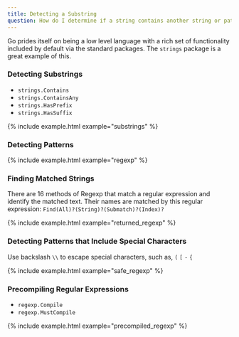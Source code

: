 ```yaml
---
title: Detecting a Substring
question: How do I determine if a string contains another string or pattern?
---
```


Go prides itself on being a low level language with a rich set of functionality included by default via the standard packages.  The `strings` package is a great example of this.

### Detecting Substrings

* `strings.Contains`
* `strings.ContainsAny`
* `strings.HasPrefix`
* `strings.HasSuffix`

{% include example.html example="substrings" %}

### Detecting Patterns

{% include example.html example="regexp" %}

### Finding Matched Strings
There are 16 methods of Regexp that match a regular expression and identify the matched text. Their names are matched by this regular expression:
`Find(All)?(String)?(Submatch)?(Index)?`


{% include example.html example="returned_regexp" %}

### Detecting Patterns that Include Special Characters
Use backslash `\\` to escape special characters, such as, `(` `[` `-` `{` 

{% include example.html example="safe_regexp" %}

### Precompiling Regular Expressions

* `regexp.Compile`
* `regexp.MustCompile`

{% include example.html example="precompiled_regexp" %}


